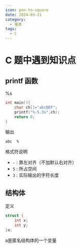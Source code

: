 ```yaml
---
icon: pen-to-square
date: 2024-03-21
category:
  - 接本
tags:
  - C
---
```


# C 题中遇到知识点

## printf 函数

%s

```c
int main(){
    char ch[]="abcDEF";
    printf("%-5.3s",ch);
    return 0;
}
```

输出

```
abc  % 
```

格式符说明

- `-` : 靠左对齐（不加默认右对齐）
- `5` : 所占空间
- `3` : 实际输出的字符长度

## 结构体

定义

```c
struct {
    int x;
    int y;
}a;
```

a是匿名结构体的一个变量

